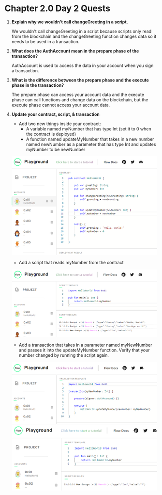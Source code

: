 # Chapter 2.0 Day 2 Quests

1. **Explain why we wouldn't call changeGreeting in a script.**

    We wouldn't call changeGreeting in a script because scripts only read from the blockchain and the changeGreeting function changes data so it needs     to be used in a transaction. 

2. **What does the AuthAccount mean in the prepare phase of the transaction?**

    AuthAccount is used to access the data in your account when you sign a transaction. 

3. **What is the difference between the prepare phase and the execute phase in the transaction?**

    The prepare phase can access your account data and the execute phase can call functions and change data on the blockchain, but the execute phase     cannot access your account data.

4. **Update your contract, script, & transaction**

    * Add two new things inside your contract:
      * A variable named myNumber that has type Int (set it to 0 when the contract is deployed)
      * A function named updateMyNumber that takes in a new number named newNumber as a parameter that has type Int and updates myNumber to be newNumber
     
    ![myNumberVarible](/images/update-contract.png)

    * Add a script that reads myNumber from the contract

    ![Cadence Script](/images/myNumber-script.png)

    * Add a transaction that takes in a parameter named myNewNumber and passes it into the updateMyNumber function. Verify that your number changed by running the script again.
    
    ![Cadence Transaction](/images/myNewNumber-transaction.png)
    ![Cadence Script](/images/verifyNumber-script.png)
